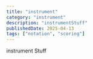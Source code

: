 ```yaml
---
title: "instrument"
category: "instrument"
description: "instrumentStuff"
publishedDate: 2025-04-13
tags: ["notation", "scoring"]
---
```


instrument Stuff
